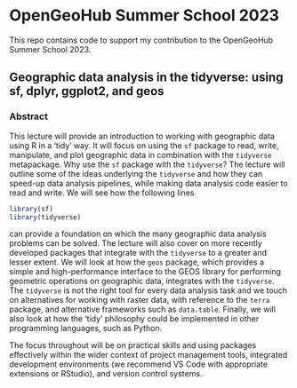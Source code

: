 # OpenGeoHub Summer School 2023

This repo contains code to support my contribution to the OpenGeoHub
Summer School 2023.

## Geographic data analysis in the tidyverse: using sf, dplyr, ggplot2, and geos

### Abstract

This lecture will provide an introduction to working with geographic
data using R in a ‘tidy’ way. It will focus on using the `sf` package to
read, write, manipulate, and plot geographic data in combination with
the `tidyverse` metapackage. Why use the `sf` package with the
`tidyverse`? The lecture will outline some of the ideas underlying the
`tidyverse` and how they can speed-up data analysis pipelines, while
making data analysis code easier to read and write. We will see how the
following lines

``` r
library(sf)
library(tidyverse)
```

can provide a foundation on which the many geographic data analysis
problems can be solved. The lecture will also cover on more recently
developed packages that integrate with the `tidyverse` to a greater and
lesser extent. We will look at how the `geos` package, which provides a
simple and high-performance interface to the GEOS library for performing
geometric operations on geographic data, integrates with the
`tidyverse`. The `tidyverse` is not the right tool for every data
analysis task and we touch on alternatives for working with raster data,
with reference to the `terra` package, and alternative frameworks such
as `data.table`. Finally, we will also look at how the ‘tidy’ philosophy
could be implemented in other programming languages, such as Python.

The focus throughout will be on practical skills and using packages
effectively within the wider context of project management tools,
integrated development environments (we recommend VS Code with
appropriate extensions or RStudio), and version control systems.
